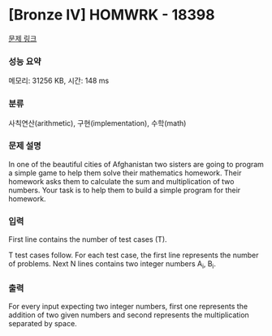 # [Bronze IV] HOMWRK - 18398 

[문제 링크](https://www.acmicpc.net/problem/18398) 

### 성능 요약

메모리: 31256 KB, 시간: 148 ms

### 분류

사칙연산(arithmetic), 구현(implementation), 수학(math)

### 문제 설명

<p>In one of the beautiful cities of Afghanistan two sisters are going to program a simple game to help them solve their mathematics homework. Their homework asks them to calculate the sum and multiplication of two numbers. Your task is to help them to build a simple program for their homework.</p>

### 입력 

 <p>First line contains the number of test cases (T).</p>

<p>T test cases follow. For each test case, the first line represents the number of problems. Next N lines contains two integer numbers A<sub>i</sub>, B<sub>i</sub>.</p>

### 출력 

 <p>For every input expecting two integer numbers, first one represents the addition of two given numbers and second represents the multiplication separated by space.</p>

